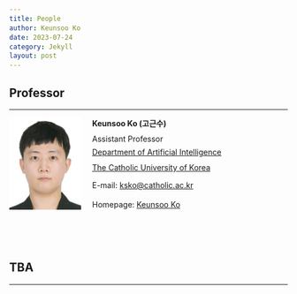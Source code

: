 ```yaml
---
title: People
author: Keunsoo Ko
date: 2023-07-24
category: Jekyll
layout: post
---
```



## Professor
------------
<div style="width:150px; height:230px; float:left;">
<img src="https://raw.githubusercontent.com/imlab-cuk/imlab-cuk.github.io/main/images/keunsoo.jpg" width="130" >
</div>
<p style="line-height: 1.5;"><b>Keunsoo Ko (고근수)</b></p>
<p style="line-height: 0.5;">Assistant Professor</p>
<p style="line-height: 1;"><a href="https://cukai.catholic.ac.kr/cukai/index.html">Department of Artificial Intelligence</a></p>
<p style="line-height: 1;"><a href="https://www.catholic.ac.kr/index.do">The Catholic University of Korea</a></p>
<p style="line-height: 1.5;">E-mail: <a href="mailto:ksko@catholic.ac.kr">ksko@catholic.ac.kr</a></p>
<p style="line-height: 1.5;">Homepage: <a href="https://keunsoo-ko.github.io/cv">Keunsoo Ko</a></p>

&nbsp;

&nbsp;

## TBA
------------
